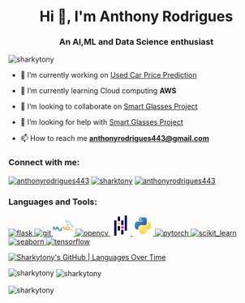 <h1 align="center">Hi 👋, I'm Anthony Rodrigues</h1>
<h3 align="center">An AI,ML and Data Science enthusiast</h3>

<p align="left"> <img src="https://komarev.com/ghpvc/?username=sharkytony&label=Profile%20views&color=0e75b6&style=flat" alt="sharkytony" /> </p>

- 🔭 I’m currently working on [Used Car Price Prediction](https://github.com/Sharkytony/Machine-learning-projects/tree/main)

- 🌱 I’m currently learning Cloud computing **AWS**

- 👯 I’m looking to collaborate on [Smart Glasses Project](https://github.com/Sharkytony/Smart_glasses_project)

- 🤝 I’m looking for help with [Smart Glasses Project](https://github.com/Sharkytony/Smart_glasses_project)

- 📫 How to reach me **anthonyrodrigues443@gmail.com**

<h3 align="left">Connect with me:</h3>
<p align="left">
<a href="https://linkedin.com/in/anthonyrodrigues443" target="blank"><img align="center" src="https://raw.githubusercontent.com/rahuldkjain/github-profile-readme-generator/master/src/images/icons/Social/linked-in-alt.svg" alt="anthonyrodrigues443" height="30" width="40" /></a>
<a href="https://kaggle.com/sharktony" target="blank"><img align="center" src="https://raw.githubusercontent.com/rahuldkjain/github-profile-readme-generator/master/src/images/icons/Social/kaggle.svg" alt="sharktony" height="30" width="40" /></a>
<a href="https://instagram.com/anthonyrodrigues443" target="blank"><img align="center" src="https://raw.githubusercontent.com/rahuldkjain/github-profile-readme-generator/master/src/images/icons/Social/instagram.svg" alt="anthonyrodrigues443" height="30" width="40" /></a>
</p>

<h3 align="left">Languages and Tools:</h3>
<p align="left"> <a href="https://flask.palletsprojects.com/" target="_blank" rel="noreferrer"> <img src="https://www.vectorlogo.zone/logos/pocoo_flask/pocoo_flask-icon.svg" alt="flask" width="40" height="40"/> </a> <a href="https://git-scm.com/" target="_blank" rel="noreferrer"> <img src="https://www.vectorlogo.zone/logos/git-scm/git-scm-icon.svg" alt="git" width="40" height="40"/> </a> <a href="https://www.mysql.com/" target="_blank" rel="noreferrer"> <img src="https://raw.githubusercontent.com/devicons/devicon/master/icons/mysql/mysql-original-wordmark.svg" alt="mysql" width="40" height="40"/> </a> <a href="https://opencv.org/" target="_blank" rel="noreferrer"> <img src="https://www.vectorlogo.zone/logos/opencv/opencv-icon.svg" alt="opencv" width="40" height="40"/> </a> <a href="https://pandas.pydata.org/" target="_blank" rel="noreferrer"> <img src="https://raw.githubusercontent.com/devicons/devicon/2ae2a900d2f041da66e950e4d48052658d850630/icons/pandas/pandas-original.svg" alt="pandas" width="40" height="40"/> </a> <a href="https://www.python.org" target="_blank" rel="noreferrer"> <img src="https://raw.githubusercontent.com/devicons/devicon/master/icons/python/python-original.svg" alt="python" width="40" height="40"/> </a> <a href="https://pytorch.org/" target="_blank" rel="noreferrer"> <img src="https://www.vectorlogo.zone/logos/pytorch/pytorch-icon.svg" alt="pytorch" width="40" height="40"/> </a> <a href="https://scikit-learn.org/" target="_blank" rel="noreferrer"> <img src="https://upload.wikimedia.org/wikipedia/commons/0/05/Scikit_learn_logo_small.svg" alt="scikit_learn" width="40" height="40"/> </a> <a href="https://seaborn.pydata.org/" target="_blank" rel="noreferrer"> <img src="https://seaborn.pydata.org/_images/logo-mark-lightbg.svg" alt="seaborn" width="40" height="40"/> </a> <a href="https://www.tensorflow.org" target="_blank" rel="noreferrer"> <img src="https://www.vectorlogo.zone/logos/tensorflow/tensorflow-icon.svg" alt="tensorflow" width="40" height="40"/> </a> </p>

[![Sharkytony's GitHub | Languages Over Time](https://stats.quira.sh/Sharkytony/languages-over-time?theme=dark)](https://quira.sh?utm_source=widgets&utm_campaign=Sharkytony)

<p><img align="left" src="https://github-readme-stats.vercel.app/api/top-langs?username=sharkytony&show_icons=true&locale=en&layout=compact" alt="sharkytony" /></p>

<p>&nbsp;<img align="center" src="https://github-readme-stats.vercel.app/api?username=sharkytony&show_icons=true&locale=en" alt="sharkytony" /></p>

<p><img align="center" src="https://github-readme-streak-stats.herokuapp.com/?user=sharkytony&" alt="sharkytony" /></p>
